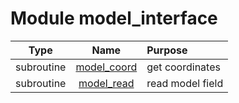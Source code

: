 # Module model_interface

| Type | Name | Purpose |
| :--: | :--: | :---------- |
| subroutine | [model_coord](https://github.com/benjaminmenetrier/bump/tree/master/src/model_interface.F90#L35) | get coordinates |
| subroutine | [model_read](https://github.com/benjaminmenetrier/bump/tree/master/src/model_interface.F90#L75) | read model field |
